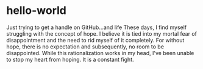 # hello-world
Just trying to get a handle on GitHub...and life
These days, I find myself struggling with the concept of hope. I believe it is tied into my mortal fear of disappointment and the need to rid myself of it completely. For without hope, there is no expectation and subsequently, no room to be disappointed. While this rationalization works in my head, I've been unable to stop my heart from hoping. It is a constant fight.
